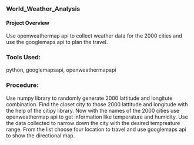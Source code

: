 ### World_Weather_Analysis

#### Project Overview
Use openweathermap api to collect weather data for the 2000 cities and use the googlemaps api to plan the travel. 


### Tools Used: 
python, googlemapsapi, openweathermapapi

### Procedure: 
Use numpy library to randomly generate 2000 lattitude and longitute combination. Find the closet city to those 2000 lattitude and longitude with the help of the citipy library. Now with the names of the 2000 cities use openweathermap api to get information like temperature and humidity. Use the data collected to narrow down the city with the desired tempreature range. From the list choose four location to travel and use googlemaps api to show the directional map. 



